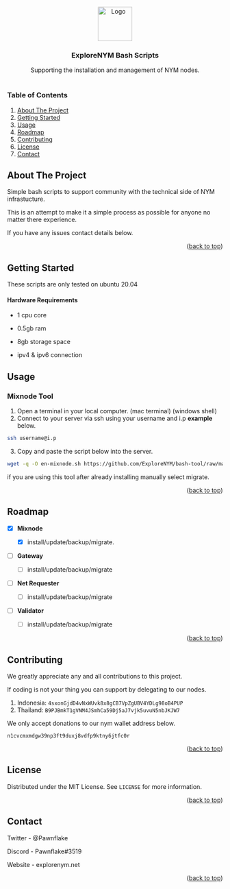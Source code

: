 <!-- PROJECT LOGO -->
<br />
<div align="center">
  <a href="https://explorenym.net">
    <img src="https://avatars.githubusercontent.com/u/133689180?s=400&u=57735708f37db2e7881d40428d2648d8d072d3d8&v=4" alt="Logo" width="80" height="80">
  </a>

  <h3 align="center">ExploreNYM Bash Scripts</h3>
  <p align="center">
    Supporting the installation and management of NYM nodes.
    <br />
    <br />
  </p>
</div>

  
  
  

### Table of Contents

<ol>

<li><a  href="#about-the-project">About The Project</a></li>

<li><a  href="#getting-started">Getting Started</a></ul>

<li><a  href="#usage">Usage</a></li>

<li><a  href="#roadmap">Roadmap</a></li>

<li><a  href="#contributing">Contributing</a></li>

<li><a  href="#license">License</a></li>

<li><a  href="#contact">Contact</a></li>

</ol>

  
  
  
  

<!-- ABOUT THE PROJECT -->

## About The Project

Simple bash scripts to support community with the technical side of NYM infrastucture.

This is an attempt to make it a simple process as possible for anyone no matter there experience.

If you have any issues contact details below.

  

<p  align="right">(<a  href="#readme-top">back to top</a>)</p>

  
  
  

<!-- GETTING STARTED -->

## Getting Started

  

These scripts are only tested on ubuntu 20.04

  

#### Hardware Requirements

* 1 cpu core

* 0.5gb ram

* 8gb storage space

* ipv4 & ipv6 connection

  
  

## Usage

### Mixnode Tool 

 1. Open a terminal in your local computer. (mac terminal) (windows shell)
 2. Connect to your server via ssh using your username and i.p **example** below.
```sh
ssh username@i.p
```
 3. Copy and paste the script below into the server.

```sh
wget -q -O en-mixnode.sh https://github.com/ExploreNYM/bash-tool/raw/main/en-mixnode.sh && chmod +x en-mixnode.sh && ./en-mixnode.sh
```
if you are using this tool after already installing manually select migrate.



<p  align="right">(<a  href="#readme-top">back to top</a>)</p>

  
  
  

<!-- ROADMAP -->

## Roadmap

  

- [x] **Mixnode**

	- [x] install/update/backup/migrate.


- [ ] **Gateway**

	- [ ] install/update/backup/migrate

  
- [ ] **Net Requester**

	- [ ] install/update/backup/migrate

  
- [ ] **Validator**

	- [ ] install/update/backup/migrate

  

<p  align="right">(<a  href="#readme-top">back to top</a>)</p>

  
  

<!-- CONTRIBUTING -->

## Contributing

 We greatly appreciate any and all contributions to this project.
 
 If coding is not your thing you can support by delegating to our nodes.


1. Indonesia:  `4sxonGjdD4vNxWUvk8x8gCB7VpZgUBV4YDLg98oB4PUP`
2. Thailand:  `B9PJBmkT1gVNM4JSmhCa59Dj5aJ7vjk5uvuN5nbJKJW7`

 
 We only accept donations to our nym wallet address below.
 
`n1cvcmxmdgw39np3ft9duxj8vdfp9ktny6jtfc0r`

<p  align="right">(<a  href="#readme-top">back to top</a>)</p>

  
  
  

<!-- LICENSE -->

## License

  

Distributed under the MIT License. See `LICENSE` for more information.

  

<p  align="right">(<a  href="#readme-top">back to top</a>)</p>

  
  
  

<!-- CONTACT -->

## Contact

  

Twitter - @Pawnflake

Discord - Pawnflake#3519

Website - explorenym.net
  

<p  align="right">(<a  href="#readme-top">back to top</a>)</p>

##
